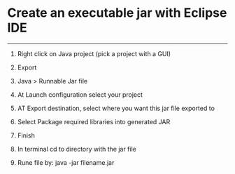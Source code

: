 # Create an executable jar with Eclipse IDE
---------------------------------------------------------------------
1. Right click on Java project (pick a project with a GUI)
2. Export
3. Java > Runnable Jar file
4. At Launch configuration select your project
5. AT Export destination, select where you want this jar file exported to
6. Select Package required libraries into generated JAR
7. Finish

8. In terminal cd to directory with the jar file
9. Rune file by: java -jar filename.jar